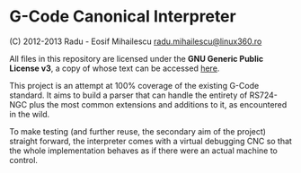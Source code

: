 G-Code Canonical Interpreter
============================

(C) 2012-2013 Radu - Eosif Mihailescu <radu.mihailescu@linux360.ro>

All files in this repository are licensed under the
**GNU Generic Public License v3**, a copy of whose text can be accessed
 [here](http://www.gnu.org/licenses/gpl.html).


This project is an attempt at 100% coverage of the existing G-Code standard.
It aims to build a parser that can handle the entirety of RS724-NGC plus the
most common extensions and additions to it, as encountered in the wild.

To make testing (and further reuse, the secondary aim of the project) straight
forward, the interpreter comes with a virtual debugging CNC so that the whole
implementation behaves as if there were an actual machine to control.